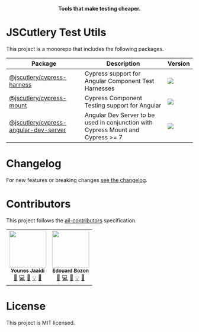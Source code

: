<p align="center">
  <strong>Tools that make testing cheaper.</strong>
</p>

# JSCutlery Test Utils

This project is a monorepo that includes the following packages.

| Package                                                                            | Description                                                                       | Version                                                                      |
| ---------------------------------------------------------------------------------- | --------------------------------------------------------------------------------- | ---------------------------------------------------------------------------- |
| [@jscutlery/cypress-harness](./packages/cypress-harness)                           | Cypress support for Angular Component Test Harnesses                              | <img src="https://badgen.net/npm/v/@jscutlery/cypress-harness">              |
| [@jscutlery/cypress-mount](./packages/cypress-mount)                               | Cypress Component Testing support for Angular                                     | <img src="https://badgen.net/npm/v/@jscutlery/cypress-mount">                |
| [@jscutlery/cypress-angular-dev-server](./packages/cypress-angular-dev-server)     | Angular Dev Server to be used in conjunction with Cypress Mount and Cypress >= 7  | <img src="https://badgen.net/npm/v/@jscutlery/cypress-angular-dev-server">   |

# Changelog

For new features or breaking changes [see the changelog](CHANGELOG.md).

# Contributors

This project follows the [all-contributors](https://github.com/all-contributors/all-contributors) specification.

<!-- ALL-CONTRIBUTORS-LIST:START - Do not remove or modify this section -->
<!-- prettier-ignore-start -->
<!-- markdownlint-disable -->
<table>
  <tr>
    <td align="center"><a href="https://marmicode.io/"><img src="https://avatars2.githubusercontent.com/u/2674658?v=4?s=100" width="100px;" alt=""/><br /><sub><b>Younes Jaaidi</b></sub></a><br /><a href="https://github.com/jscutlery/convoyr/issues?q=author%3Ayjaaidi" title="Bug reports">🐛</a> <a href="https://github.com/jscutlery/convoyr/commits?author=yjaaidi" title="Code">💻</a> <a href="https://github.com/jscutlery/convoyr/commits?author=yjaaidi" title="Documentation">📖</a> <a href="#example-yjaaidi" title="Examples">💡</a> <a href="#ideas-yjaaidi" title="Ideas, Planning, & Feedback">🤔</a></td>
    <td align="center"><a href="https://www.codamit.dev/"><img src="https://avatars0.githubusercontent.com/u/8522558?v=4?s=100" width="100px;" alt=""/><br /><sub><b>Edouard Bozon</b></sub></a><br /><a href="https://github.com/jscutlery/convoyr/issues?q=author%3Aedbzn" title="Bug reports">🐛</a> <a href="https://github.com/jscutlery/convoyr/commits?author=edbzn" title="Code">💻</a> <a href="https://github.com/jscutlery/convoyr/commits?author=edbzn" title="Documentation">📖</a> <a href="#example-edbzn" title="Examples">💡</a> <a href="#ideas-edbzn" title="Ideas, Planning, & Feedback">🤔</a></td>
  </tr>
</table>

<!-- markdownlint-restore -->
<!-- prettier-ignore-end -->

<!-- ALL-CONTRIBUTORS-LIST:END -->

# License

This project is MIT licensed.
